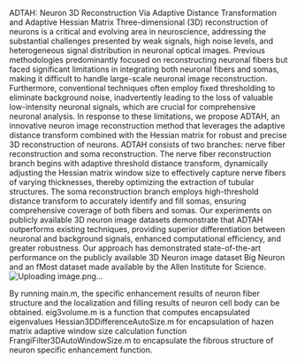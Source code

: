 ADTAH: Neuron 3D Reconstruction Via Adaptive Distance Transformation and Adaptive Hessian Matrix
Three-dimensional (3D) reconstruction of neurons is a critical and evolving area in neuroscience, addressing the substantial challenges presented by weak signals, high noise levels, and heterogeneous signal distribution in neuronal optical images. Previous methodologies predominantly focused on reconstructing neuronal fibers but faced significant limitations in integrating both neuronal fibers and somas, making it difficult to handle large-scale neuronal image reconstruction. Furthermore, conventional techniques often employ fixed thresholding to eliminate background noise, inadvertently leading to the loss of valuable low-intensity neuronal signals, which are crucial for comprehensive neuronal analysis. In response to these limitations, we propose ADTAH, an innovative neuron image reconstruction
method that leverages the adaptive distance transform combined with the Hessian matrix for robust and precise 3D reconstruction of neurons. ADTAH consists of two branches: nerve fiber reconstruction and soma reconstruction. The nerve fiber reconstruction branch begins with adaptive threshold distance transform, dynamically adjusting the Hessian matrix window size to effectively capture nerve fibers of varying thicknesses, thereby optimizing the extraction of tubular structures. The soma reconstruction branch employs high-threshold distance transform to accurately identify and fill somas, ensuring comprehensive coverage of both fibers and somas. Our experiments on publicly available 3D neuron image datasets demonstrate that ADTAH outperforms existing techniques, providing superior differentiation between neuronal and background signals, enhanced computational efficiency, and greater robustness. Our approach has demonstrated state-of-the-art performance on the publicly available 3D Neuron image dataset Big Neuron and an fMost dataset made available by the Allen Institute for Science.
![Uploading image.png…]()

By running main.m, the specific enhancement results of neuron fiber structure and the localization and filling results of neuron cell body can be obtained.
eig3volume.m is a function that computes encapsulated eigenvalues
Hessian3DDifferenceAutoSize.m for encapsulation of hazen matrix adaptive window size calculation function
FrangiFilter3DAutoWindowSize.m to encapsulate the fibrous structure of neuron specific enhancement function.
